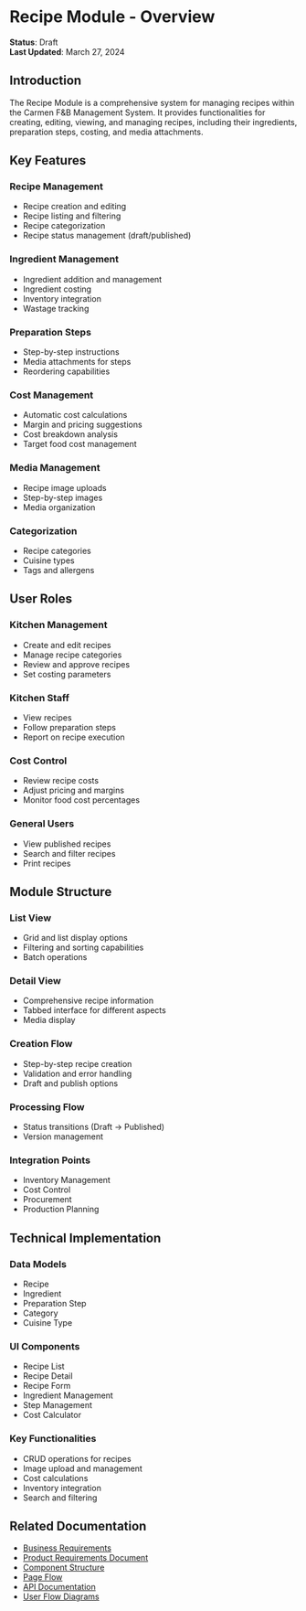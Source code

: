 # Recipe Module - Overview

**Status**: Draft  
**Last Updated**: March 27, 2024

## Introduction

The Recipe Module is a comprehensive system for managing recipes within the Carmen F&B Management System. It provides functionalities for creating, editing, viewing, and managing recipes, including their ingredients, preparation steps, costing, and media attachments.

## Key Features

### Recipe Management
- Recipe creation and editing
- Recipe listing and filtering
- Recipe categorization
- Recipe status management (draft/published)

### Ingredient Management
- Ingredient addition and management
- Ingredient costing
- Inventory integration
- Wastage tracking

### Preparation Steps
- Step-by-step instructions
- Media attachments for steps
- Reordering capabilities

### Cost Management
- Automatic cost calculations
- Margin and pricing suggestions
- Cost breakdown analysis
- Target food cost management

### Media Management
- Recipe image uploads
- Step-by-step images
- Media organization

### Categorization
- Recipe categories
- Cuisine types
- Tags and allergens

## User Roles

### Kitchen Management
- Create and edit recipes
- Manage recipe categories
- Review and approve recipes
- Set costing parameters

### Kitchen Staff
- View recipes
- Follow preparation steps
- Report on recipe execution

### Cost Control
- Review recipe costs
- Adjust pricing and margins
- Monitor food cost percentages

### General Users
- View published recipes
- Search and filter recipes
- Print recipes

## Module Structure

### List View
- Grid and list display options
- Filtering and sorting capabilities
- Batch operations

### Detail View
- Comprehensive recipe information
- Tabbed interface for different aspects
- Media display

### Creation Flow
- Step-by-step recipe creation
- Validation and error handling
- Draft and publish options

### Processing Flow
- Status transitions (Draft → Published)
- Version management

### Integration Points
- Inventory Management
- Cost Control
- Procurement
- Production Planning

## Technical Implementation

### Data Models
- Recipe
- Ingredient
- Preparation Step
- Category
- Cuisine Type

### UI Components
- Recipe List
- Recipe Detail
- Recipe Form
- Ingredient Management
- Step Management
- Cost Calculator

### Key Functionalities
- CRUD operations for recipes
- Image upload and management
- Cost calculations
- Inventory integration
- Search and filtering

## Related Documentation

- [Business Requirements](./RECIPE-Business-Requirements.md)
- [Product Requirements Document](./RECIPE-PRD.md)
- [Component Structure](./RECIPE-Component-Structure.md)
- [Page Flow](./RECIPE-Page-Flow.md)
- [API Documentation](./RECIPE-API-Endpoints-Overview.md)
- [User Flow Diagrams](./RECIPE-User-Flow-Diagram.md) 